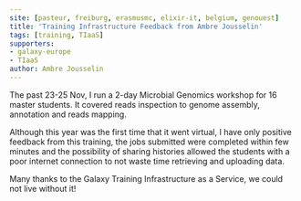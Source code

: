 ```yaml
---
site: [pasteur, freiburg, erasmusmc, elixir-it, belgium, genouest]
title: 'Training Infrastructure Feedback from Ambre Jousselin'
tags: [training, TIaaS]
supporters:
- galaxy-europe
- TIaaS
author: Ambre Jousselin
---
```


The past 23-25 Nov, I run a 2-day Microbial Genomics workshop for 16 master students. It covered reads inspection to genome assembly, annotation and reads mapping.

Although this year was the first time that it went virtual, I have only positive feedback from this training, the jobs submitted were completed within few minutes and the possibility of sharing histories allowed the students with a poor internet connection to not waste time retrieving and uploading data.

Many thanks to the Galaxy Training Infrastructure as a Service, we could not live without it!